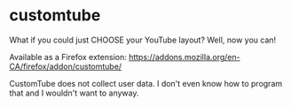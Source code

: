 # customtube

What if you could just CHOOSE your YouTube layout? Well, now you can!

Available as a Firefox extension: https://addons.mozilla.org/en-CA/firefox/addon/customtube/

CustomTube does not collect user data. I don't even know how to program that and I wouldn't want to anyway.
